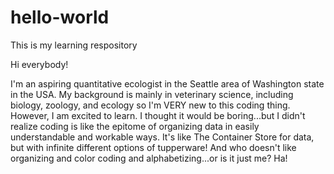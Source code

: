 # hello-world
This is my learning respository

Hi everybody!

I'm an aspiring quantitative ecologist in the Seattle area of Washington state in the USA. My background is mainly in veterinary science, including biology, zoology, and ecology so I'm VERY new to this coding thing. However, I am excited to learn. I thought it would be boring...but I didn't realize coding is like the epitome of organizing data in easily understandable and workable ways. It's like The Container Store for data, but with infinite different options of tupperware! And who doesn't like organizing and color coding and alphabetizing...or is it just me? Ha!
